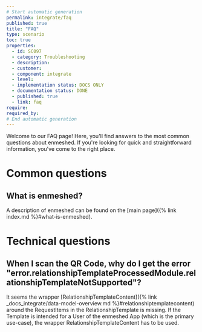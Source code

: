```yaml
---
# Start automatic generation
permalink: integrate/faq
published: true
title: "FAQ"
type: scenario
toc: true
properties:
  - id: SC097
  - category: Troubleshooting
  - description:
  - customer:
  - component: integrate
  - level:
  - implementation status: DOCS ONLY
  - documentation status: DONE
  - published: true
  - link: faq
require:
required_by:
# End automatic generation
---
```


Welcome to our FAQ page! Here, you'll find answers to the most common questions about enmeshed. If you're looking for quick and straightforward information, you've come to the right place.

# Common questions

## What is enmeshed?

A description of enmeshed can be found on the [main page]({% link index.md %}#what-is-enmeshed).

# Technical questions

## When I scan the QR Code, why do I get the error "error.relationshipTemplateProcessedModule.relationshipTemplateNotSupported"?

It seems the wrapper [RelationshipTemplateContent]({% link _docs_integrate/data-model-overview.md %}#relationshiptemplatecontent) around the RequestItems in the RelationshipTemplate is missing. If the Template is intended for a User of the enmeshed App (which is the primary use-case), the wrapper RelationshipTemplateContent has to be used.
